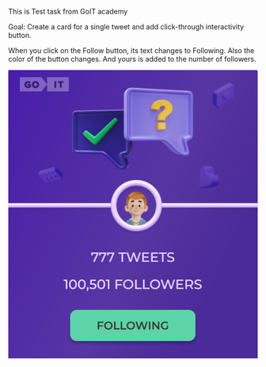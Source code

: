 <p align="center">

This is Test task from GoIT academy

Goal: Create a card for a single tweet and add click-through interactivity
button.

When you click on the Follow button, its text changes to Following. Also
the color of the button changes. And yours is added to the number of followers.


<img src="./src/images/cardscreen.png" />

</p>
